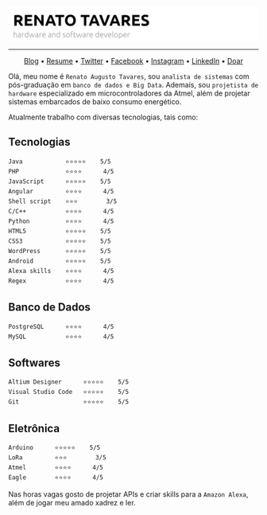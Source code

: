 ![Renato Tavares](https://raw.githubusercontent.com/rat/rat/master/img/cover.jpg)
- - -

<p align="center">
  <a href="">Blog</a> •
  <a href="">Resume</a> •
  <a href="">Twitter</a> •
  <a href="">Facebook</a> •
  <a href="">Instagram</a> •
  <a href="">LinkedIn</a> •
  <a href="https://www.paypal.com/cgi-bin/webscr?cmd=_s-xclick&hosted_button_id=YKQFN3FEKRFWL&source=url">Doar</a>
</p>

Olá, meu nome é `Renato Augusto Tavares`, sou `analista de sistemas` com pós-graduação em `banco de dados e Big Data`. Ademais, sou `projetista de hardware` especializado em microcontroladores da Atmel, além de projetar sistemas embarcados de baixo consumo energético. 

Atualmente trabalho com diversas tecnologias, tais como:

## Tecnologias 

```text
Java            ⭐⭐⭐⭐⭐    5/5 
PHP             ⭐⭐⭐⭐      4/5 
JavaScript      ⭐⭐⭐⭐⭐    5/5 
Angular         ⭐⭐⭐⭐      4/5 
Shell script    ⭐⭐⭐        3/5 
C/C++           ⭐⭐⭐⭐      4/5 
Python          ⭐⭐⭐⭐      4/5 
HTML5           ⭐⭐⭐⭐⭐    5/5 
CSS3            ⭐⭐⭐⭐⭐    5/5 
WordPress       ⭐⭐⭐⭐⭐    5/5 
Android         ⭐⭐⭐⭐⭐    5/5 
Alexa skills    ⭐⭐⭐⭐      4/5 
Regex           ⭐⭐⭐⭐      4/5
```

## Banco de Dados
```text
PostgreSQL      ⭐⭐⭐⭐      4/5 
MySQL           ⭐⭐⭐⭐      4/5 
```

## Softwares
```text
Altium Designer      ⭐⭐⭐⭐⭐    5/5 
Visual Studio Code   ⭐⭐⭐⭐⭐    5/5 
Git                  ⭐⭐⭐⭐⭐    5/5
```

## Eletrônica
```text
Arduino      ⭐⭐⭐⭐⭐    5/5
LoRa         ⭐⭐⭐        3/5
Atmel        ⭐⭐⭐⭐      4/5
Eagle        ⭐⭐⭐⭐      4/5
```

Nas horas vagas gosto de projetar APIs e criar skills para a `Amazon Alexa`, além de jogar meu amado xadrez e ler.

